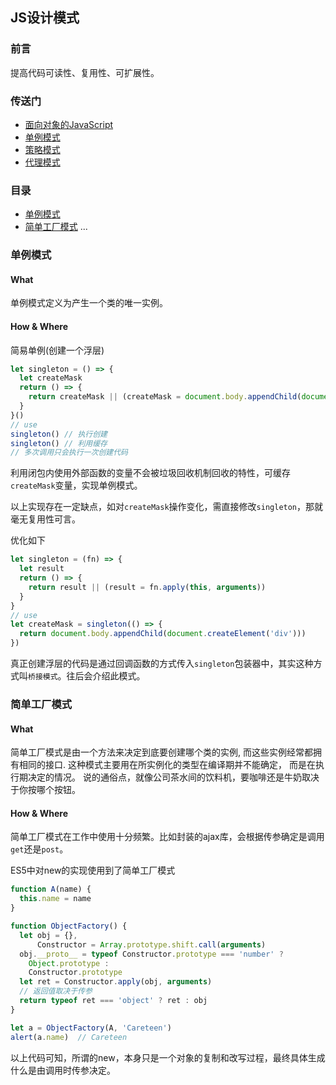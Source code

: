 ## JS设计模式

### 前言

提高代码可读性、复用性、可扩展性。

### 传送门

- [面向对象的JavaScript](https://github.com/careteenL/webFEDeveloper/blob/master/Front-end-knowledge/design-pattern/20180921_oop-js.md)
- [单例模式](https://github.com/careteenL/webFEDeveloper/blob/master/Front-end-knowledge/design-pattern/20180926_singleton.md)
- [策略模式](https://github.com/careteenL/webFEDeveloper/blob/master/Front-end-knowledge/design-pattern/20180926_strategy.md)
- [代理模式](https://github.com/careteenL/webFEDeveloper/blob/master/Front-end-knowledge/design-pattern/20180926_proxy.md)

### 目录

- [单例模式](#单例模式)
- [简单工厂模式](#简单工厂模式)
...

### 单例模式

#### What

单例模式定义为产生一个类的唯一实例。

#### How & Where

简易单例(创建一个浮层)
```js
let singleton = () => {
  let createMask
  return () => {
    return createMask || (createMask = document.body.appendChild(document.createElement('div')))
  }
}()
// use
singleton() // 执行创建
singleton() // 利用缓存
// 多次调用只会执行一次创建代码
```
利用闭包内使用外部函数的变量不会被垃圾回收机制回收的特性，可缓存`createMask`变量，实现单例模式。

以上实现存在一定缺点，如对`createMask`操作变化，需直接修改`singleton`，那就毫无复用性可言。

优化如下
```js
let singleton = (fn) => {
  let result
  return () => {
    return result || (result = fn.apply(this, arguments))
  }
}
// use
let createMask = singleton(() => {
  return document.body.appendChild(document.createElement('div')))
})
```
真正创建浮层的代码是通过回调函数的方式传入`singleton`包装器中，其实这种方式叫`桥接模式`。往后会介绍此模式。

### 简单工厂模式

#### What

简单工厂模式是由一个方法来决定到底要创建哪个类的实例, 而这些实例经常都拥有相同的接口. 这种模式主要用在所实例化的类型在编译期并不能确定， 而是在执行期决定的情况。 说的通俗点，就像公司茶水间的饮料机，要咖啡还是牛奶取决于你按哪个按钮。

#### How & Where

简单工厂模式在工作中使用十分频繁。比如封装的ajax库，会根据传参确定是调用`get`还是`post`。

ES5中对new的实现使用到了简单工厂模式
```js
function A(name) {
  this.name = name
}

function ObjectFactory() {
  let obj = {},
      Constructor = Array.prototype.shift.call(arguments)
  obj.__proto__ = typeof Constructor.prototype === 'number' ? 
    Object.prototype : 
    Constructor.prototype
  let ret = Constructor.apply(obj, arguments)
  // 返回值取决于传参
  return typeof ret === 'object' ? ret : obj
}

let a = ObjectFactory(A, 'Careteen')
alert(a.name)  // Careteen
```
以上代码可知，所谓的new，本身只是一个对象的复制和改写过程，最终具体生成什么是由调用时传参决定。
